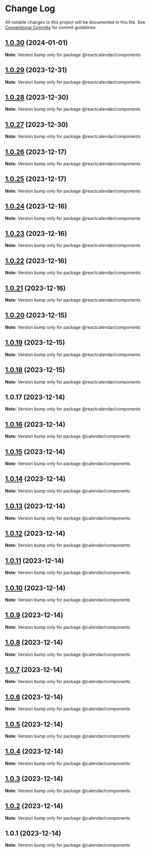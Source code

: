 # Change Log

All notable changes to this project will be documented in this file.
See [Conventional Commits](https://conventionalcommits.org) for commit guidelines.

## [1.0.30](https://github.com/ahmedalatawi/calendar/compare/@reactcalendar/components@1.0.29...@reactcalendar/components@1.0.30) (2024-01-01)

**Note:** Version bump only for package @reactcalendar/components





## [1.0.29](https://github.com/ahmedalatawi/calendar/compare/@reactcalendar/components@1.0.28...@reactcalendar/components@1.0.29) (2023-12-31)

**Note:** Version bump only for package @reactcalendar/components





## [1.0.28](https://github.com/ahmedalatawi/calendar/compare/@reactcalendar/components@1.0.27...@reactcalendar/components@1.0.28) (2023-12-30)

**Note:** Version bump only for package @reactcalendar/components





## [1.0.27](https://github.com/ahmedalatawi/calendar/compare/@reactcalendar/components@1.0.26...@reactcalendar/components@1.0.27) (2023-12-30)

**Note:** Version bump only for package @reactcalendar/components





## [1.0.26](https://github.com/ahmedalatawi/calendar/compare/@reactcalendar/components@1.0.25...@reactcalendar/components@1.0.26) (2023-12-17)

**Note:** Version bump only for package @reactcalendar/components





## [1.0.25](https://github.com/ahmedalatawi/calendar/compare/@reactcalendar/components@1.0.24...@reactcalendar/components@1.0.25) (2023-12-17)

**Note:** Version bump only for package @reactcalendar/components





## [1.0.24](https://github.com/ahmedalatawi/calendar/compare/@reactcalendar/components@1.0.23...@reactcalendar/components@1.0.24) (2023-12-16)

**Note:** Version bump only for package @reactcalendar/components





## [1.0.23](https://github.com/ahmedalatawi/calendar/compare/@reactcalendar/components@1.0.22...@reactcalendar/components@1.0.23) (2023-12-16)

**Note:** Version bump only for package @reactcalendar/components





## [1.0.22](https://github.com/ahmedalatawi/calendar/compare/@reactcalendar/components@1.0.21...@reactcalendar/components@1.0.22) (2023-12-16)

**Note:** Version bump only for package @reactcalendar/components





## [1.0.21](https://github.com/ahmedalatawi/calendar/compare/@reactcalendar/components@1.0.20...@reactcalendar/components@1.0.21) (2023-12-16)

**Note:** Version bump only for package @reactcalendar/components





## [1.0.20](https://github.com/ahmedalatawi/calendar/compare/@reactcalendar/components@1.0.19...@reactcalendar/components@1.0.20) (2023-12-15)

**Note:** Version bump only for package @reactcalendar/components





## [1.0.19](https://github.com/ahmedalatawi/calendar/compare/@reactcalendar/components@1.0.18...@reactcalendar/components@1.0.19) (2023-12-15)

**Note:** Version bump only for package @reactcalendar/components





## [1.0.18](https://github.com/ahmedalatawi/calendar/compare/@reactcalendar/components@1.0.17...@reactcalendar/components@1.0.18) (2023-12-15)

**Note:** Version bump only for package @reactcalendar/components





## 1.0.17 (2023-12-14)

**Note:** Version bump only for package @reactcalendar/components





## [1.0.16](https://github.com/ahmedalatawi/calendar/compare/@calendar/components@1.0.15...@calendar/components@1.0.16) (2023-12-14)

**Note:** Version bump only for package @calendar/components





## [1.0.15](https://github.com/ahmedalatawi/calendar/compare/@calendar/components@1.0.14...@calendar/components@1.0.15) (2023-12-14)

**Note:** Version bump only for package @calendar/components





## [1.0.14](https://github.com/ahmedalatawi/calendar/compare/@calendar/components@1.0.13...@calendar/components@1.0.14) (2023-12-14)

**Note:** Version bump only for package @calendar/components





## [1.0.13](https://github.com/ahmedalatawi/calendar/compare/@calendar/components@1.0.12...@calendar/components@1.0.13) (2023-12-14)

**Note:** Version bump only for package @calendar/components





## [1.0.12](https://github.com/ahmedalatawi/calendar/compare/@calendar/components@1.0.11...@calendar/components@1.0.12) (2023-12-14)

**Note:** Version bump only for package @calendar/components





## [1.0.11](https://github.com/ahmedalatawi/calendar/compare/@calendar/components@1.0.10...@calendar/components@1.0.11) (2023-12-14)

**Note:** Version bump only for package @calendar/components





## [1.0.10](https://github.com/ahmedalatawi/calendar/compare/@calendar/components@1.0.9...@calendar/components@1.0.10) (2023-12-14)

**Note:** Version bump only for package @calendar/components





## [1.0.9](https://github.com/ahmedalatawi/calendar/compare/@calendar/components@1.0.8...@calendar/components@1.0.9) (2023-12-14)

**Note:** Version bump only for package @calendar/components





## [1.0.8](https://github.com/ahmedalatawi/calendar/compare/@calendar/components@1.0.7...@calendar/components@1.0.8) (2023-12-14)

**Note:** Version bump only for package @calendar/components





## [1.0.7](https://github.com/ahmedalatawi/calendar/compare/@calendar/components@1.0.6...@calendar/components@1.0.7) (2023-12-14)

**Note:** Version bump only for package @calendar/components

## [1.0.6](https://github.com/ahmedalatawi/calendar/compare/@calendar/components@1.0.5...@calendar/components@1.0.6) (2023-12-14)

**Note:** Version bump only for package @calendar/components

## [1.0.5](https://github.com/ahmedalatawi/calendar/compare/@calendar/components@1.0.4...@calendar/components@1.0.5) (2023-12-14)

**Note:** Version bump only for package @calendar/components

## [1.0.4](https://github.com/ahmedalatawi/calendar/compare/@calendar/components@1.0.3...@calendar/components@1.0.4) (2023-12-14)

**Note:** Version bump only for package @calendar/components

## [1.0.3](https://github.com/ahmedalatawi/calendar/compare/@calendar/components@1.0.2...@calendar/components@1.0.3) (2023-12-14)

**Note:** Version bump only for package @calendar/components

## [1.0.2](https://github.com/ahmedalatawi/calendar/compare/@calendar/components@1.0.1...@calendar/components@1.0.2) (2023-12-14)

**Note:** Version bump only for package @calendar/components

## 1.0.1 (2023-12-14)

**Note:** Version bump only for package @calendar/components
